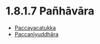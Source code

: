 

# 1.8.1.7 Pañhāvāra

* [Paccayacatukka](1.8.1.7/Paccayacatukka.md)
* [Paccanīyuddhāra](1.8.1.7/Paccaniyuddhara.md)




